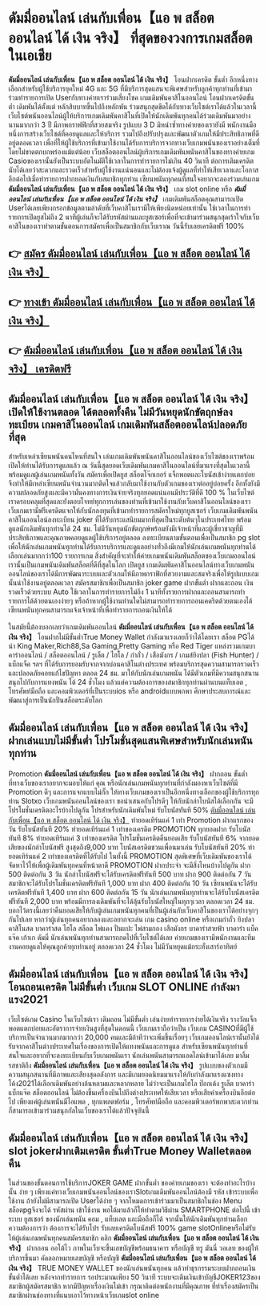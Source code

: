 # ดัมมี่ออนไลน์ เล่นกับเพื่อน【แอ พ สล็อต ออนไลน์ ได้ เงิน จริง】  ที่สุดของวงการเกมสล็อตในเอเชีย

**ดัมมี่ออนไลน์ เล่นกับเพื่อน【แอ พ สล็อต ออนไลน์ ได้ เงิน จริง】** โอนฝากเครดิต ขั้นต่ำ  อีกหนึ่งทางเลือกสำหรับผู้ใช้บริการยุคใหม่ 4G และ 5G ที่มีบริการสุดแสนจะพิเศษสำหรับลูกค้าทุกท่านที่เข้ามาร่วมทำรายการเปิด Userกับทางค่ายเราร่วมเสี่ยงโชค เกมเดิมพันคาสิโนออนไลน์ โอนฝากเครดิตขั้นต่ำ เดิมพันได้ตั้งแต่ หลักสิบบาทขึ้นไปถึงหลักพัน ร่วมสนุกสุดขีดได้กับทางเว็บไซต์เราได้แล้วในเวลานี้เว็บไซต์พนันออนไลน์ผู้ให้บริการเกมเดิมพันคาสิโนที่เปิดให้นักเดิมพันทุกคนได้ร่วมเดิมพันมาอย่างนานมากกว่า 3 ปี มีภาพกราฟฟิกที่สวยสมจริง รูปแบบ 3 D
มิหนำซ้ำทางค่ายของเรายังมี พนักงานมือหนึ่งการสร้างเว็บไซต์ที่คอยดูแลและให้บริการ  รวมไปถึงปรับปรุงและพัฒนาตัวเกมให้มีประสิทธิภาพที่ดีอยู่ตลอดเวลา เพื่อที่ให้ผู้ใช้บริการที่เข้ามาใช้งานได้รับการบริการจากทางเว็บเกมพนันของเราอย่างเต็มที่โดยไม่ขาดตกบกพร่องแม้แต่น้อย เว็บสล็อตออนไลน์ผู้บริการเกมเดิมพันพนันคาสิโนของทางค่ายเกม Casioของเรานั้นยังเป็นระบบอัตโนมัติใช้เวลาในการทำรายการไม่เกิน 40 วินาที ต่อการเติมเครดิต นับได้เลยว่าสะดวกและรวดเร็วสำหรับผู้ใช้งานแน่นอนและไม่ต้องแจ้งผู้ดูแลที่ทำให้เสียเวลาและโอกาสอีกต่อไปเมื่อทำรายการฝากยอดเงินกับสมาชิกทุกท่าน
เซียนพนันทุกคนที่สนใจอยากจะลองร่วมเล่นเกม **ดัมมี่ออนไลน์ เล่นกับเพื่อน【แอ พ สล็อต ออนไลน์ ได้ เงิน จริง】** เกม slot online หรือ ***ดัมมี่ออนไลน์ เล่นกับเพื่อน【แอ พ สล็อต ออนไลน์ ได้ เงิน จริง】*** เกมเดิมพันสล็อตคุณสามารถเปิด Userได้เลยเพียงกรอกข้อมูลตามลำดับที่เว็บคาสิโนเรามีให้เพียงนิดหน่อยเท่านั้น ใช้เวลาในการทำรายการเปิดยูสไม่ถึง 2 นาทีผู้เล่นก็จะได้รับรหัสผ่านและยูสเซอร์เพื่อที่จะเข้ามาร่วมสนุกสุดเร้าใจกับเว็บคาสิโนของเราทำตามขั้นตอนการสมัครเพื่อเป็นสมาชิกกับเว็บเราณ วันนี้รับเลยเครดิตฟรี 100%

## 👉 [สมัคร ดัมมี่ออนไลน์ เล่นกับเพื่อน【แอ พ สล็อต ออนไลน์ ได้ เงิน จริง】](https://archa888.com/)
## 👉 [ทางเข้า ดัมมี่ออนไลน์ เล่นกับเพื่อน【แอ พ สล็อต ออนไลน์ ได้ เงิน จริง】](https://archa888.com/)
## 👉 [ดัมมี่ออนไลน์ เล่นกับเพื่อน【แอ พ สล็อต ออนไลน์ ได้ เงิน จริง】 เครดิตฟรี](https://archa888.com/)

## ดัมมี่ออนไลน์ เล่นกับเพื่อน【แอ พ สล็อต ออนไลน์ ได้ เงิน จริง】 เปิดให้ใช้งานตลอด ได้ตลอดทั้งคืน ไม่มีวันหยุดนักขัตฤกษ์ลงทะเบียน เกมคาสิโนออนไลน์ เกมเดิมพันสล็อตออนไลน์ปลอดภัยที่สุด

สำหรับเหล่าเซียนพนันคนไหนที่สนใจ เล่นเกมเดิมพันพนันคาสิโนออนไลน์ของเว็บไซต์ของเราพร้อมเปิดให้ท่านได้รับการดูแลแล้ว ณ วันนี้สุดยอดเว็บเดิมพันเกมคาสิโนออนไลน์ที่มาแรงที่สุดในเวลานี้ พร้อมดูแลผู้เล่นเกมพนันทั้งวัน สมัครเพื่อเปิดยูส สล็อตโจ๊กเกอร์ แจ็กพอตและโบนัสเข้าง่ายแตกบ่อย จึงทำให้มีเหล่าเซียนพนันจำนวนมากติดใจแล้วกลับมาใช้งานกับตัวเกมของเราต่ออยู่บ่อยครั้ง อีกทั้งยังมีความปลอดภัยสูงและมีความั่นคงทางการเงินจ่ายจริงทุกยอดแน่นอนมีประวัติที่ดี 100 % ในเว็บไซต์เราครอบคลุมที่สุดและยังตอบโจทย์ทุกการเล่นของท่านที่เข้ามาใช้งานกับเว็บคาสิโนออนไลน์ของเรา
เว็บเกมเรามีฟรีเครดิตแจกให้กับนักลงทุนที่เข้ามาทำรายการสมัครใหม่ทุกยูสเซอร์ เว็บเกมเดิมพันพนันคาสิโนออนไลน์ลงทะเบียน joker ที่ได้รับกระแสนิยมมากที่สุดเป็นระดับต้นๆในประเทศไทย พร้อมดูแลนักเดิมพันทุกท่านได้ 24 ชม. ไม่มีวันหยุดนักขัตฤกษ์พร้อมยังมีเจ้าหน้าที่และผู้เชี่ยวชาญที่มีประสิทธิภาพและคุณภาพคอยดูแลผู้ใช้บริการอยู่ตลอด ลงทะเบียนตามขั้นตอนเพื่อเป็นสมาชิก pg slot เพื่อให้นักเล่นเกมพนันทุกท่านได้รับการบริการและดูแลอย่างทั่วถึงมีเกมให้นักเล่นเกมพนันทุกท่านได้เลือกเล่นมากกว่า100 รายการเกม
สิ่งสำคัญที่จะทำให้ค่ายเกมพนันเดิมพันสล็อตของเว็บเกมออนไลน์เรานั้นเป็นเกมพนันเดิมพันสล็อตที่ดีที่สุดในโลก เปิดยูส  เกมเดิมพันคาสิโนออนไลน์ทางเว็บเกมพนันออนไลน์ของเราได้มีการพัฒนาระบบและตัวเกมให้มีภาพกราฟิกที่สวยงามและสมจริงเพื่อให้รูปแบบเกมนั้นน่าใช้งานอยู่ตลอดเวลา สมัครสมาชิกเพื่อเป็นสมาชิก joker game ฝากขั้นต่ำ ฝากและถอน เงินรวดเร็วด้วยระบบ Auto ใช้เวลาในการทำรายการไม่ถึง 1 นาทีทั้งรายการฝากและถอนสามารถทำรายการได้ด้วยตนเองง่ายๆ หรือถ้าหากผู้ใช้งานท่านใดไม่สามารถทำรายการถอนเคดริตด้วยตนเองได้เซียนพนันทุกคนสามารถแจ้งเจ้าหน้าที่เพื่อทำรายการถอนเงินให้ได้

ในสมัยนี้ต้องบอกเลยว่าเกมเดิมพันออนไลน์ **ดัมมี่ออนไลน์ เล่นกับเพื่อน【แอ พ สล็อต ออนไลน์ ได้ เงิน จริง】** โอนฝากไม่มีขั้นต่ำTrue Money Wallet กำลังมาแรงเลยก็ว่าได้โดยเรา สล็อต PGได้นำ  King Maker,Rich88,Sa Gaming,Pretty Gaming หรือ Red Tiger แหล่งรวมเกมบาคาร่าออนไลน์ / สล็อตออนไลน์ / รูเล็ต / ไฮโล / กำถั่ว / เสือมังกร / เกมส์ยิงปลา (Fish Hunter) / แบ็กแจ็ค ฯลฯ ที่ได้รับการยอมรับจากจากบ่อนคาสิโนต่างประเทศ พร้อมบริการสุดความสามารถรวดเร็วและปลอดภัยคอยแก้ไขปัญหา ตลอด 24 ชม. มาให้กับนักเล่นเกมพนัน ได้มีตัวเกมที่มีความสนุกสนานสนุกไปกับการแทงพนัน ได้ 24 ชั่วโมง แล้วแต่ความต้องการของสมาชิกทุกท่านผ่านบนแท็บเลต , โทรศัพท์มือถือ และคอมพิวเตอร์ที่เป็นระบบios หรือ androidแบบพกพา ศึกษาประสบการณ์และพัฒนาสู่การเป็นนักปั่นสล็อตระดับโลก

## ดัมมี่ออนไลน์ เล่นกับเพื่อน【แอ พ สล็อต ออนไลน์ ได้ เงิน จริง】 ฝากเล่นแบบไม่มีขั้นต่ำ โปรโมชั่นสุดแสนพิเศษสำหรับนักเล่นพนันทุกท่าน

 Promotion  **ดัมมี่ออนไลน์ เล่นกับเพื่อน【แอ พ สล็อต ออนไลน์ ได้ เงิน จริง】** ฝากถอน ขั้นต่ำ ที่ทางเว็บของเราอยากจะมอบให้แก่  คุณ หรือนักเล่นเกมพนันทุกท่านที่กำลังมองหาเว็บไซต์ที่มี  Promotion ดีๆ และการแจกแบบไม่กั๊ก ให้ทางเว็บเกมของเราเป็นอีกหนึ่งทางเลือกของผู้ใช้บริการทุกท่าน Slotxo เว็บเกมพนันออนไลน์ของเรา ขอนำเสนอกับโปรดีๆ ให้กับนักล่าโบนัสได้เลือกกัน จะมีโปรโมชั่นเครดิตอะไรบ้างไปดูกัน
โปรสำหรับนักเดิมพันใหม่ รับโบนัสทันที 50% [ดัมมี่ออนไลน์ เล่นกับเพื่อน【แอ พ สล็อต ออนไลน์ ได้ เงิน จริง】](https://archa888.com/) ทำยอดเทิร์นแค่ 1 เท่า
 Promotion ฝากแรกของวัน รับโบนัสทันที 20% ทำยอดเทิร์นแค่ 1 เท่าของเครดิต
 PROMOTION ทุกยอดฝาก รับโบนัสทันที 8% ทำยอดเทิร์นแค่ 3 เท่าของเครดิต
โปรโมชั่นเครดิตคืนยอดเสีย รับโบนัสทันที 6% จากยอดเสียของนักล่าโบนัสฟรี สูงสุดถึง9,000 บาท
โบนัสเครดิตชวนเพื่อนมาเล่น รับโบนัสทันที 20% ทำยอดเทิร์นแค่ 2 เท่าของเครดิตที่ได้รับไป
ในทั้งนี้ PROMOTION สุดพิเศษที่เว็บเดิมพันของเราได้จัดหาไว้ให้เพื่อผู้เดิมพันทุกคนที่หน้าตาดี  PROMOTION ฝากประจำ จะมีสิ่งไหนบ้างไปดูกัน
ฝาก 500 ติดต่อกัน 3 วัน นักล่าโบนัสฟรีจะได้รับเครดิตฟรีทันที 500 บาท
ฝาก 900 ติดต่อกัน 7 วัน สมาชิกจะได้รับโปรโมชั่นเครดิตฟรีทันที 1,000 บาท
ฝาก 400 ติดต่อกัน 10 วัน เซียนพนันจะได้รับเครดิตฟรีทันที 1,400 บาท
ฝาก 600 ติดต่อกัน 15 วัน นักเล่นเกมพนันทุกท่านจะได้รับโบนัสเครดิตฟรีทันที 2,000 บาท
พร้อมมีการลงเดิมพันที่จะได้ลุ้นรับโบนัสใหญ่ในทุกๆเวลา ตลอดเวลา 24 ชม. บอกไว้ตรงนี้เลยว่าคืนยอดเสียให้กับผู้เล่นเกมพนันทุกคนที่เป็นผู้เล่นกับเว็บคาสิโนของเราได้อย่างจุกๆกันไปเลย หากว่าผู้เล่นทุกคนอยากลองและอยากจะเล่น เกม casino online หรือเกมกำถั่ว  ยิงปลา คาสิโนสด บาคาร่าสด ไฮโล สล็อต ไพ่แคง ปั่นแปะ ไพ่สามกอง เสือมังกร บาคาร่าสายฟ้า บาคาร่า แบ็คแจ๊ค เก้าเก ดัมมี่ นักเล่นพนันทุกท่านสามารถกดไปที่เว็บไซต์ได้เลย ค่ายเกมของเรามีพนักงานและทีมงานคอยดูแลให้คุณลูกค้าทุกท่านอยู่ ตลอดเวลา 24 ชั่วโมง ไม่มีวันหยุดแม้กระทั่งเสาร์อาทิตย์

## ดัมมี่ออนไลน์ เล่นกับเพื่อน【แอ พ สล็อต ออนไลน์ ได้ เงิน จริง】 โอนถอนเครดิต ไม่มีขั้นต่ำ  เว็บเกม SLOT ONLINE กำลังมาแรง2021

เว็บไซต์เกม Casino ในเว็บไซต์เรา เติมถอน ไม่มีขั้นต่ำ เล่นง่ายทำรายการง่ายได้เงินจริง รางวัลแจ็กพอตแตกบ่อยและอัตราการจ่ายเงินสูงที่สุดในตอนนี้ เว็บเกมเราถือว่าเป็น เว็บเกม CASINOที่มีผู้ใช้บริการเป็นจำนวนมากมากกว่า 20,000 คนและมีถ้าทีว่าจะเพิ่มขึ้นเรื่อยๆ เว็บเกมออนไลน์เรานั้นยังได้รับจากคาสิโนต่างประเทศในเรื่องของการเปิดให้แทงพนันและการดูแล สำหรับเซียนพนันทุกท่านที่สนใจและอยากที่จะลงทะเบียนกับเว็บเกมพนันเรา นักเล่นพนันสามารถแอดไลน์เข้ามาได้เลย
	มาลิ้มรสชาติถึง **ดัมมี่ออนไลน์ เล่นกับเพื่อน【แอ พ สล็อต ออนไลน์ ได้ เงิน จริง】** รูปแบบของตัวเกมมีความสนุกสนานที่มีภาพและเสียงสุดอลังการ และมีเกมยอดนิยมมาแรงให้กับกำลังมาแรงแซงทางโค้ง2021ได้เลือกเดิมพันอย่างล้นหลามและหลากหลาย  ไม่ว่าจะเป็นเกมไฮโล ป๊อกเด้ง รูเล็ต บาคาร่า แบ็กแจ๊ค สล็อตออนไลน์ ไม่ต้องขึ้นเครื่องบินไปถึงต่างประเทศให้เสียเวลา หรือเสียค่าเครื่องบินอีกต่อไป เพียงแค่ผู้เล่นพนันมีไอแพด , ทุกแพลตฟอร์ม , โทรศัพท์มือถือ และคอมพิวเตอร์พกพาสะดวกท่านก็สามารถเข้ามาร่วมสนุกกัลในเว็บของเราได้แล้วปัจจุบันนี้

## ดัมมี่ออนไลน์ เล่นกับเพื่อน【แอ พ สล็อต ออนไลน์ ได้ เงิน จริง】 slot jokerฝากเติมเครดิต ขั้นต่ำTrue Money Walletตลอดคืน

ในส่วนของขั้นตอนการใช้บริการJOKER GAME ฝากขั้นต่ำ ของค่ายเกมของเรา จะต้องทำอะไรบ้างนั้น ง่าย ๆ เพียงแค่ทางเว็บเกมพนันออนไลน์ของเราSlotเกมเดิมพันออนไลน์ต้องมี รหัส เข้าระบบเพื่อใช้งาน ถ้ายังไม่มีสามารถเปิด Userได้ง่าย ๆ จากโหมดการเข้าร่วมมาเป็นสมาชิกในช่อง Menu สล็อตpgจึงจะได้ รหัสผ่าน เข้าใช้งาน พอได้มาแล้วก็ให้ทำตามวิธีผ่าน SMARTPHONE ต่อไปนี้
เข้าระบบ ยูสเซอร์  ของนักเล่นพนัน คอม , แท็บเลต และมือถือก็ได้
จากนั้นให้นักเดิมพันทุกท่านเลือกความต้องการว่า ต้องการจะได้รับโปร รับเลยเครดิตโบนัสฟรี 100% game slotOnlineหรือไม่รับ
ให้ผู้เล่นเกมพนันทุกคนสมัครสมาชิก คลิก **ดัมมี่ออนไลน์ เล่นกับเพื่อน【แอ พ สล็อต ออนไลน์ ได้ เงิน จริง】** ฝากถอน ออโต้ไว ภาพในเว็บจะขึ้นเลขบัญชีพร้อมธนาคาร หรือบัญชี ทรู มันนี่ วอเลท ของผู้ให้บริการขึ้นมา
คัดลอกหมายเลขบัญชี หรือบัญชี **ดัมมี่ออนไลน์ เล่นกับเพื่อน【แอ พ สล็อต ออนไลน์ ได้ เงิน จริง】** TRUE MONEY WALLET ของนักเล่นพนันทุกคน แล้วทำธุรกรรมระบบฝากถอนเงินขั้นต่ำได้เลย
หลังจากทำรายการ รอประมาณเพียง 50 วินาที ระบบจะเติมเงินเข้าบัญชีJOKER123ของสมาชิกผู้สมัครสมาชิก
หากมีปัญหาเรื่องเงินไม่เข้า กรุณาติดต่อพนักงานที่มีคุณภาพ ที่ทำเรื่องสมัครเป็นสมาชิกผ่านช่องทางที่แนบเอาไว้ทางหน้าเว็บเกมslot online


